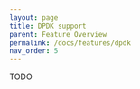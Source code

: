 ```yaml
---
layout: page
title: DPDK support
parent: Feature Overview
permalink: /docs/features/dpdk
nav_order: 5
---
```


TODO